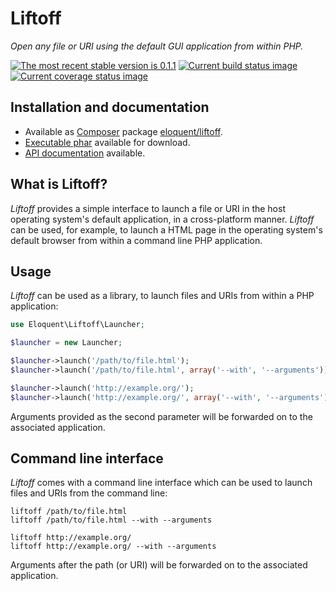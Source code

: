 # Liftoff

*Open any file or URI using the default GUI application from within PHP.*

[![The most recent stable version is 0.1.1][version-image]][Semantic versioning]
[![Current build status image][build-image]][Current build status]
[![Current coverage status image][coverage-image]][Current coverage status]

## Installation and documentation

- Available as [Composer] package [eloquent/liftoff].
- [Executable phar] available for download.
- [API documentation] available.

## What is Liftoff?

*Liftoff* provides a simple interface to launch a file or URI in the host
operating system's default application, in a cross-platform manner. *Liftoff*
can be used, for example, to launch a HTML page in the operating system's
default browser from within a command line PHP application.

## Usage

*Liftoff* can be used as a library, to launch files and URIs from within a PHP
application:

```php
use Eloquent\Liftoff\Launcher;

$launcher = new Launcher;

$launcher->launch('/path/to/file.html');
$launcher->launch('/path/to/file.html', array('--with', '--arguments'));

$launcher->launch('http://example.org/');
$launcher->launch('http://example.org/', array('--with', '--arguments'));
```

Arguments provided as the second parameter will be forwarded on to the
associated application.

## Command line interface

*Liftoff* comes with a command line interface which can be used to launch files
and URIs from the command line:

    liftoff /path/to/file.html
    liftoff /path/to/file.html --with --arguments

    liftoff http://example.org/
    liftoff http://example.org/ --with --arguments

Arguments after the path (or URI) will be forwarded on to the associated
application.

<!-- References -->

[Executable phar]: http://lqnt.co/liftoff/liftoff

[API documentation]: http://lqnt.co/liftoff/artifacts/documentation/api/
[Composer]: http://getcomposer.org/
[build-image]: http://img.shields.io/travis/eloquent/liftoff/develop.svg "Current build status for the develop branch"
[Current build status]: https://travis-ci.org/eloquent/liftoff
[coverage-image]: http://img.shields.io/coveralls/eloquent/liftoff/develop.svg "Current test coverage for the develop branch"
[Current coverage status]: https://coveralls.io/r/eloquent/liftoff
[eloquent/liftoff]: https://packagist.org/packages/eloquent/liftoff
[Semantic versioning]: http://semver.org/
[version-image]: http://img.shields.io/:semver-0.1.1-yellow.svg "This project uses semantic versioning"
